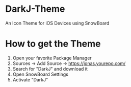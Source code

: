 # DarkJ-Theme
An Icon Theme for iOS Devices using SnowBoard

# How to get the Theme
1. Open your favorite Package Manager
2. Sources -> Add Source -> https://jonas.yourepo.com/
3. Search for "DarkJ" and download it
4. Open SnowBoard Settings
5. Activate "DarkJ"
